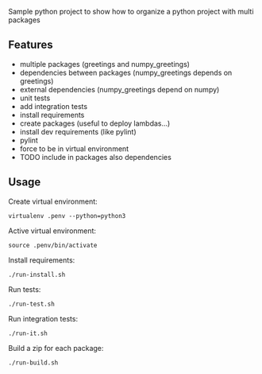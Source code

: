 
Sample python project to show how to organize a python project with multi packages

## Features

- multiple packages (greetings and numpy_greetings)
- dependencies between packages (numpy_greetings depends on greetings)
- external dependencies (numpy_greetings depend on numpy)
- unit tests
- add integration tests
- install requirements
- create packages (useful to deploy lambdas...)
- install dev requirements (like pylint)
- pylint
- force to be in virtual environment
- TODO include in packages also dependencies

## Usage

Create virtual environment:

    virtualenv .penv --python=python3

Active virtual environment:

    source .penv/bin/activate

Install requirements:

    ./run-install.sh

Run tests:

    ./run-test.sh

Run integration tests:

    ./run-it.sh

Build a zip for each package:

    ./run-build.sh
